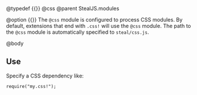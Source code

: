 @typedef {{}} @css
@parent StealJS.modules

@option {{}} The `@css` module is configured to process CSS modules.  By default, 
extensions that end with `.css!` will use the `@css` module.  The path to the `@css`
module is automatically specified to `steal/css.js`.

@body

## Use

Specify a CSS dependency like:

    require("my.css!");

